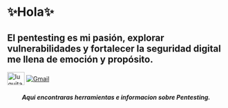<h1>✨Hola✨</h1>
<h2>El pentesting es mi pasión, explorar vulnerabilidades y fortalecer la seguridad digital me llena de emoción y propósito.</h2>

<div>
  <a target='_blank' href="https://instagram.com/luquitamuso">
      <img align="center" src="https://raw.githubusercontent.com/rahuldkjain/github-profile-readme-generator/master/src/images/icons/Social/instagram.svg" alt="luquitamuso" height="30" width="40" /></a>
  <a href="mailto:luccamusomecci@gmail.com">
    <img align="center" src="https://img.shields.io/badge/gmail-red?style=for-the-badge&logo=gmail&logoColor=white" alt="Gmail"/>
  </a>
</div>

<h5 align="center">Aqui encontraras herramientas e informacion sobre Pentesting.</h5>

